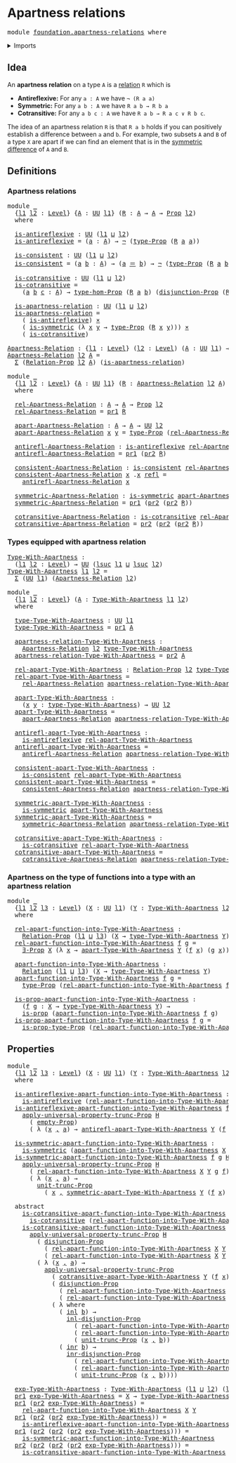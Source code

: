 # Apartness relations

<pre class="Agda"><a id="32" class="Keyword">module</a> <a id="39" href="foundation.apartness-relations.html" class="Module">foundation.apartness-relations</a> <a id="70" class="Keyword">where</a>
</pre>
<details><summary>Imports</summary>

<pre class="Agda"><a id="126" class="Keyword">open</a> <a id="131" class="Keyword">import</a> <a id="138" href="foundation.binary-relations.html" class="Module">foundation.binary-relations</a>
<a id="166" class="Keyword">open</a> <a id="171" class="Keyword">import</a> <a id="178" href="foundation.dependent-pair-types.html" class="Module">foundation.dependent-pair-types</a>
<a id="210" class="Keyword">open</a> <a id="215" class="Keyword">import</a> <a id="222" href="foundation.disjunction.html" class="Module">foundation.disjunction</a>
<a id="245" class="Keyword">open</a> <a id="250" class="Keyword">import</a> <a id="257" href="foundation.existential-quantification.html" class="Module">foundation.existential-quantification</a>
<a id="295" class="Keyword">open</a> <a id="300" class="Keyword">import</a> <a id="307" href="foundation.propositional-truncations.html" class="Module">foundation.propositional-truncations</a>
<a id="344" class="Keyword">open</a> <a id="349" class="Keyword">import</a> <a id="356" href="foundation.universe-levels.html" class="Module">foundation.universe-levels</a>

<a id="384" class="Keyword">open</a> <a id="389" class="Keyword">import</a> <a id="396" href="foundation-core.cartesian-product-types.html" class="Module">foundation-core.cartesian-product-types</a>
<a id="436" class="Keyword">open</a> <a id="441" class="Keyword">import</a> <a id="448" href="foundation-core.coproduct-types.html" class="Module">foundation-core.coproduct-types</a>
<a id="480" class="Keyword">open</a> <a id="485" class="Keyword">import</a> <a id="492" href="foundation-core.empty-types.html" class="Module">foundation-core.empty-types</a>
<a id="520" class="Keyword">open</a> <a id="525" class="Keyword">import</a> <a id="532" href="foundation-core.identity-types.html" class="Module">foundation-core.identity-types</a>
<a id="563" class="Keyword">open</a> <a id="568" class="Keyword">import</a> <a id="575" href="foundation-core.negation.html" class="Module">foundation-core.negation</a>
<a id="600" class="Keyword">open</a> <a id="605" class="Keyword">import</a> <a id="612" href="foundation-core.propositions.html" class="Module">foundation-core.propositions</a>
</pre>
</details>

## Idea

An **apartness relation** on a type `A` is a
[relation](foundation.binary-relations.md) `R` which is

- **Antireflexive:** For any `a : A` we have `¬ (R a a)`
- **Symmetric:** For any `a b : A` we have `R a b → R b a`
- **Cotransitive:** For any `a b c : A` we have `R a b → R a c ∨ R b c`.

The idea of an apartness relation `R` is that `R a b` holds if you can
positively establish a difference between `a` and `b`. For example, two subsets
`A` and `B` of a type `X` are apart if we can find an element that is in the
[symmetric difference](foundation.symmetric-difference.md) of `A` and `B`.

## Definitions

### Apartness relations

<pre class="Agda"><a id="1312" class="Keyword">module</a> <a id="1319" href="foundation.apartness-relations.html#1319" class="Module">_</a>
  <a id="1323" class="Symbol">{</a><a id="1324" href="foundation.apartness-relations.html#1324" class="Bound">l1</a> <a id="1327" href="foundation.apartness-relations.html#1327" class="Bound">l2</a> <a id="1330" class="Symbol">:</a> <a id="1332" href="Agda.Primitive.html#742" class="Postulate">Level</a><a id="1337" class="Symbol">}</a> <a id="1339" class="Symbol">{</a><a id="1340" href="foundation.apartness-relations.html#1340" class="Bound">A</a> <a id="1342" class="Symbol">:</a> <a id="1344" href="Agda.Primitive.html#388" class="Primitive">UU</a> <a id="1347" href="foundation.apartness-relations.html#1324" class="Bound">l1</a><a id="1349" class="Symbol">}</a> <a id="1351" class="Symbol">(</a><a id="1352" href="foundation.apartness-relations.html#1352" class="Bound">R</a> <a id="1354" class="Symbol">:</a> <a id="1356" href="foundation.apartness-relations.html#1340" class="Bound">A</a> <a id="1358" class="Symbol">→</a> <a id="1360" href="foundation.apartness-relations.html#1340" class="Bound">A</a> <a id="1362" class="Symbol">→</a> <a id="1364" href="foundation-core.propositions.html#949" class="Function">Prop</a> <a id="1369" href="foundation.apartness-relations.html#1327" class="Bound">l2</a><a id="1371" class="Symbol">)</a>
  <a id="1375" class="Keyword">where</a>

  <a id="1384" href="foundation.apartness-relations.html#1384" class="Function">is-antireflexive</a> <a id="1401" class="Symbol">:</a> <a id="1403" href="Agda.Primitive.html#388" class="Primitive">UU</a> <a id="1406" class="Symbol">(</a><a id="1407" href="foundation.apartness-relations.html#1324" class="Bound">l1</a> <a id="1410" href="Agda.Primitive.html#961" class="Primitive Operator">⊔</a> <a id="1412" href="foundation.apartness-relations.html#1327" class="Bound">l2</a><a id="1414" class="Symbol">)</a>
  <a id="1418" href="foundation.apartness-relations.html#1384" class="Function">is-antireflexive</a> <a id="1435" class="Symbol">=</a> <a id="1437" class="Symbol">(</a><a id="1438" href="foundation.apartness-relations.html#1438" class="Bound">a</a> <a id="1440" class="Symbol">:</a> <a id="1442" href="foundation.apartness-relations.html#1340" class="Bound">A</a><a id="1443" class="Symbol">)</a> <a id="1445" class="Symbol">→</a> <a id="1447" href="foundation-core.negation.html#434" class="Function">¬</a> <a id="1449" class="Symbol">(</a><a id="1450" href="foundation-core.propositions.html#1045" class="Function">type-Prop</a> <a id="1460" class="Symbol">(</a><a id="1461" href="foundation.apartness-relations.html#1352" class="Bound">R</a> <a id="1463" href="foundation.apartness-relations.html#1438" class="Bound">a</a> <a id="1465" href="foundation.apartness-relations.html#1438" class="Bound">a</a><a id="1466" class="Symbol">))</a>

  <a id="1472" href="foundation.apartness-relations.html#1472" class="Function">is-consistent</a> <a id="1486" class="Symbol">:</a> <a id="1488" href="Agda.Primitive.html#388" class="Primitive">UU</a> <a id="1491" class="Symbol">(</a><a id="1492" href="foundation.apartness-relations.html#1324" class="Bound">l1</a> <a id="1495" href="Agda.Primitive.html#961" class="Primitive Operator">⊔</a> <a id="1497" href="foundation.apartness-relations.html#1327" class="Bound">l2</a><a id="1499" class="Symbol">)</a>
  <a id="1503" href="foundation.apartness-relations.html#1472" class="Function">is-consistent</a> <a id="1517" class="Symbol">=</a> <a id="1519" class="Symbol">(</a><a id="1520" href="foundation.apartness-relations.html#1520" class="Bound">a</a> <a id="1522" href="foundation.apartness-relations.html#1522" class="Bound">b</a> <a id="1524" class="Symbol">:</a> <a id="1526" href="foundation.apartness-relations.html#1340" class="Bound">A</a><a id="1527" class="Symbol">)</a> <a id="1529" class="Symbol">→</a> <a id="1531" class="Symbol">(</a><a id="1532" href="foundation.apartness-relations.html#1520" class="Bound">a</a> <a id="1534" href="foundation-core.identity-types.html#1953" class="Function Operator">＝</a> <a id="1536" href="foundation.apartness-relations.html#1522" class="Bound">b</a><a id="1537" class="Symbol">)</a> <a id="1539" class="Symbol">→</a> <a id="1541" href="foundation-core.negation.html#434" class="Function">¬</a> <a id="1543" class="Symbol">(</a><a id="1544" href="foundation-core.propositions.html#1045" class="Function">type-Prop</a> <a id="1554" class="Symbol">(</a><a id="1555" href="foundation.apartness-relations.html#1352" class="Bound">R</a> <a id="1557" href="foundation.apartness-relations.html#1520" class="Bound">a</a> <a id="1559" href="foundation.apartness-relations.html#1522" class="Bound">b</a><a id="1560" class="Symbol">))</a>

  <a id="1566" href="foundation.apartness-relations.html#1566" class="Function">is-cotransitive</a> <a id="1582" class="Symbol">:</a> <a id="1584" href="Agda.Primitive.html#388" class="Primitive">UU</a> <a id="1587" class="Symbol">(</a><a id="1588" href="foundation.apartness-relations.html#1324" class="Bound">l1</a> <a id="1591" href="Agda.Primitive.html#961" class="Primitive Operator">⊔</a> <a id="1593" href="foundation.apartness-relations.html#1327" class="Bound">l2</a><a id="1595" class="Symbol">)</a>
  <a id="1599" href="foundation.apartness-relations.html#1566" class="Function">is-cotransitive</a> <a id="1615" class="Symbol">=</a>
    <a id="1621" class="Symbol">(</a><a id="1622" href="foundation.apartness-relations.html#1622" class="Bound">a</a> <a id="1624" href="foundation.apartness-relations.html#1624" class="Bound">b</a> <a id="1626" href="foundation.apartness-relations.html#1626" class="Bound">c</a> <a id="1628" class="Symbol">:</a> <a id="1630" href="foundation.apartness-relations.html#1340" class="Bound">A</a><a id="1631" class="Symbol">)</a> <a id="1633" class="Symbol">→</a> <a id="1635" href="foundation-core.propositions.html#7777" class="Function">type-hom-Prop</a> <a id="1649" class="Symbol">(</a><a id="1650" href="foundation.apartness-relations.html#1352" class="Bound">R</a> <a id="1652" href="foundation.apartness-relations.html#1622" class="Bound">a</a> <a id="1654" href="foundation.apartness-relations.html#1624" class="Bound">b</a><a id="1655" class="Symbol">)</a> <a id="1657" class="Symbol">(</a><a id="1658" href="foundation.disjunction.html#739" class="Function">disjunction-Prop</a> <a id="1675" class="Symbol">(</a><a id="1676" href="foundation.apartness-relations.html#1352" class="Bound">R</a> <a id="1678" href="foundation.apartness-relations.html#1622" class="Bound">a</a> <a id="1680" href="foundation.apartness-relations.html#1626" class="Bound">c</a><a id="1681" class="Symbol">)</a> <a id="1683" class="Symbol">(</a><a id="1684" href="foundation.apartness-relations.html#1352" class="Bound">R</a> <a id="1686" href="foundation.apartness-relations.html#1624" class="Bound">b</a> <a id="1688" href="foundation.apartness-relations.html#1626" class="Bound">c</a><a id="1689" class="Symbol">))</a>

  <a id="1695" href="foundation.apartness-relations.html#1695" class="Function">is-apartness-relation</a> <a id="1717" class="Symbol">:</a> <a id="1719" href="Agda.Primitive.html#388" class="Primitive">UU</a> <a id="1722" class="Symbol">(</a><a id="1723" href="foundation.apartness-relations.html#1324" class="Bound">l1</a> <a id="1726" href="Agda.Primitive.html#961" class="Primitive Operator">⊔</a> <a id="1728" href="foundation.apartness-relations.html#1327" class="Bound">l2</a><a id="1730" class="Symbol">)</a>
  <a id="1734" href="foundation.apartness-relations.html#1695" class="Function">is-apartness-relation</a> <a id="1756" class="Symbol">=</a>
    <a id="1762" class="Symbol">(</a> <a id="1764" href="foundation.apartness-relations.html#1384" class="Function">is-antireflexive</a><a id="1780" class="Symbol">)</a> <a id="1782" href="foundation-core.cartesian-product-types.html#543" class="Function Operator">×</a>
    <a id="1788" class="Symbol">(</a> <a id="1790" href="foundation.binary-relations.html#3174" class="Function">is-symmetric</a> <a id="1803" class="Symbol">(λ</a> <a id="1806" href="foundation.apartness-relations.html#1806" class="Bound">x</a> <a id="1808" href="foundation.apartness-relations.html#1808" class="Bound">y</a> <a id="1810" class="Symbol">→</a> <a id="1812" href="foundation-core.propositions.html#1045" class="Function">type-Prop</a> <a id="1822" class="Symbol">(</a><a id="1823" href="foundation.apartness-relations.html#1352" class="Bound">R</a> <a id="1825" href="foundation.apartness-relations.html#1806" class="Bound">x</a> <a id="1827" href="foundation.apartness-relations.html#1808" class="Bound">y</a><a id="1828" class="Symbol">)))</a> <a id="1832" href="foundation-core.cartesian-product-types.html#543" class="Function Operator">×</a>
    <a id="1838" class="Symbol">(</a> <a id="1840" href="foundation.apartness-relations.html#1566" class="Function">is-cotransitive</a><a id="1855" class="Symbol">)</a>

<a id="Apartness-Relation"></a><a id="1858" href="foundation.apartness-relations.html#1858" class="Function">Apartness-Relation</a> <a id="1877" class="Symbol">:</a> <a id="1879" class="Symbol">{</a><a id="1880" href="foundation.apartness-relations.html#1880" class="Bound">l1</a> <a id="1883" class="Symbol">:</a> <a id="1885" href="Agda.Primitive.html#742" class="Postulate">Level</a><a id="1890" class="Symbol">}</a> <a id="1892" class="Symbol">(</a><a id="1893" href="foundation.apartness-relations.html#1893" class="Bound">l2</a> <a id="1896" class="Symbol">:</a> <a id="1898" href="Agda.Primitive.html#742" class="Postulate">Level</a><a id="1903" class="Symbol">)</a> <a id="1905" class="Symbol">(</a><a id="1906" href="foundation.apartness-relations.html#1906" class="Bound">A</a> <a id="1908" class="Symbol">:</a> <a id="1910" href="Agda.Primitive.html#388" class="Primitive">UU</a> <a id="1913" href="foundation.apartness-relations.html#1880" class="Bound">l1</a><a id="1915" class="Symbol">)</a> <a id="1917" class="Symbol">→</a> <a id="1919" href="Agda.Primitive.html#388" class="Primitive">UU</a> <a id="1922" class="Symbol">(</a><a id="1923" href="foundation.apartness-relations.html#1880" class="Bound">l1</a> <a id="1926" href="Agda.Primitive.html#961" class="Primitive Operator">⊔</a> <a id="1928" href="Agda.Primitive.html#931" class="Primitive">lsuc</a> <a id="1933" href="foundation.apartness-relations.html#1893" class="Bound">l2</a><a id="1935" class="Symbol">)</a>
<a id="1937" href="foundation.apartness-relations.html#1858" class="Function">Apartness-Relation</a> <a id="1956" href="foundation.apartness-relations.html#1956" class="Bound">l2</a> <a id="1959" href="foundation.apartness-relations.html#1959" class="Bound">A</a> <a id="1961" class="Symbol">=</a>
  <a id="1965" href="foundation.dependent-pair-types.html#505" class="Record">Σ</a> <a id="1967" class="Symbol">(</a><a id="1968" href="foundation.binary-relations.html#1439" class="Function">Relation-Prop</a> <a id="1982" href="foundation.apartness-relations.html#1956" class="Bound">l2</a> <a id="1985" href="foundation.apartness-relations.html#1959" class="Bound">A</a><a id="1986" class="Symbol">)</a> <a id="1988" class="Symbol">(</a><a id="1989" href="foundation.apartness-relations.html#1695" class="Function">is-apartness-relation</a><a id="2010" class="Symbol">)</a>

<a id="2013" class="Keyword">module</a> <a id="2020" href="foundation.apartness-relations.html#2020" class="Module">_</a>
  <a id="2024" class="Symbol">{</a><a id="2025" href="foundation.apartness-relations.html#2025" class="Bound">l1</a> <a id="2028" href="foundation.apartness-relations.html#2028" class="Bound">l2</a> <a id="2031" class="Symbol">:</a> <a id="2033" href="Agda.Primitive.html#742" class="Postulate">Level</a><a id="2038" class="Symbol">}</a> <a id="2040" class="Symbol">{</a><a id="2041" href="foundation.apartness-relations.html#2041" class="Bound">A</a> <a id="2043" class="Symbol">:</a> <a id="2045" href="Agda.Primitive.html#388" class="Primitive">UU</a> <a id="2048" href="foundation.apartness-relations.html#2025" class="Bound">l1</a><a id="2050" class="Symbol">}</a> <a id="2052" class="Symbol">(</a><a id="2053" href="foundation.apartness-relations.html#2053" class="Bound">R</a> <a id="2055" class="Symbol">:</a> <a id="2057" href="foundation.apartness-relations.html#1858" class="Function">Apartness-Relation</a> <a id="2076" href="foundation.apartness-relations.html#2028" class="Bound">l2</a> <a id="2079" href="foundation.apartness-relations.html#2041" class="Bound">A</a><a id="2080" class="Symbol">)</a>
  <a id="2084" class="Keyword">where</a>

  <a id="2093" href="foundation.apartness-relations.html#2093" class="Function">rel-Apartness-Relation</a> <a id="2116" class="Symbol">:</a> <a id="2118" href="foundation.apartness-relations.html#2041" class="Bound">A</a> <a id="2120" class="Symbol">→</a> <a id="2122" href="foundation.apartness-relations.html#2041" class="Bound">A</a> <a id="2124" class="Symbol">→</a> <a id="2126" href="foundation-core.propositions.html#949" class="Function">Prop</a> <a id="2131" href="foundation.apartness-relations.html#2028" class="Bound">l2</a>
  <a id="2136" href="foundation.apartness-relations.html#2093" class="Function">rel-Apartness-Relation</a> <a id="2159" class="Symbol">=</a> <a id="2161" href="foundation.dependent-pair-types.html#603" class="Field">pr1</a> <a id="2165" href="foundation.apartness-relations.html#2053" class="Bound">R</a>

  <a id="2170" href="foundation.apartness-relations.html#2170" class="Function">apart-Apartness-Relation</a> <a id="2195" class="Symbol">:</a> <a id="2197" href="foundation.apartness-relations.html#2041" class="Bound">A</a> <a id="2199" class="Symbol">→</a> <a id="2201" href="foundation.apartness-relations.html#2041" class="Bound">A</a> <a id="2203" class="Symbol">→</a> <a id="2205" href="Agda.Primitive.html#388" class="Primitive">UU</a> <a id="2208" href="foundation.apartness-relations.html#2028" class="Bound">l2</a>
  <a id="2213" href="foundation.apartness-relations.html#2170" class="Function">apart-Apartness-Relation</a> <a id="2238" href="foundation.apartness-relations.html#2238" class="Bound">x</a> <a id="2240" href="foundation.apartness-relations.html#2240" class="Bound">y</a> <a id="2242" class="Symbol">=</a> <a id="2244" href="foundation-core.propositions.html#1045" class="Function">type-Prop</a> <a id="2254" class="Symbol">(</a><a id="2255" href="foundation.apartness-relations.html#2093" class="Function">rel-Apartness-Relation</a> <a id="2278" href="foundation.apartness-relations.html#2238" class="Bound">x</a> <a id="2280" href="foundation.apartness-relations.html#2240" class="Bound">y</a><a id="2281" class="Symbol">)</a>

  <a id="2286" href="foundation.apartness-relations.html#2286" class="Function">antirefl-Apartness-Relation</a> <a id="2314" class="Symbol">:</a> <a id="2316" href="foundation.apartness-relations.html#1384" class="Function">is-antireflexive</a> <a id="2333" href="foundation.apartness-relations.html#2093" class="Function">rel-Apartness-Relation</a>
  <a id="2358" href="foundation.apartness-relations.html#2286" class="Function">antirefl-Apartness-Relation</a> <a id="2386" class="Symbol">=</a> <a id="2388" href="foundation.dependent-pair-types.html#603" class="Field">pr1</a> <a id="2392" class="Symbol">(</a><a id="2393" href="foundation.dependent-pair-types.html#615" class="Field">pr2</a> <a id="2397" href="foundation.apartness-relations.html#2053" class="Bound">R</a><a id="2398" class="Symbol">)</a>

  <a id="2403" href="foundation.apartness-relations.html#2403" class="Function">consistent-Apartness-Relation</a> <a id="2433" class="Symbol">:</a> <a id="2435" href="foundation.apartness-relations.html#1472" class="Function">is-consistent</a> <a id="2449" href="foundation.apartness-relations.html#2093" class="Function">rel-Apartness-Relation</a>
  <a id="2474" href="foundation.apartness-relations.html#2403" class="Function">consistent-Apartness-Relation</a> <a id="2504" href="foundation.apartness-relations.html#2504" class="Bound">x</a> <a id="2506" class="DottedPattern Symbol">.</a><a id="2507" href="foundation.apartness-relations.html#2504" class="DottedPattern Bound">x</a> <a id="2509" href="foundation-core.identity-types.html#1922" class="InductiveConstructor">refl</a> <a id="2514" class="Symbol">=</a>
    <a id="2520" href="foundation.apartness-relations.html#2286" class="Function">antirefl-Apartness-Relation</a> <a id="2548" href="foundation.apartness-relations.html#2504" class="Bound">x</a>

  <a id="2553" href="foundation.apartness-relations.html#2553" class="Function">symmetric-Apartness-Relation</a> <a id="2582" class="Symbol">:</a> <a id="2584" href="foundation.binary-relations.html#3174" class="Function">is-symmetric</a> <a id="2597" href="foundation.apartness-relations.html#2170" class="Function">apart-Apartness-Relation</a>
  <a id="2624" href="foundation.apartness-relations.html#2553" class="Function">symmetric-Apartness-Relation</a> <a id="2653" class="Symbol">=</a> <a id="2655" href="foundation.dependent-pair-types.html#603" class="Field">pr1</a> <a id="2659" class="Symbol">(</a><a id="2660" href="foundation.dependent-pair-types.html#615" class="Field">pr2</a> <a id="2664" class="Symbol">(</a><a id="2665" href="foundation.dependent-pair-types.html#615" class="Field">pr2</a> <a id="2669" href="foundation.apartness-relations.html#2053" class="Bound">R</a><a id="2670" class="Symbol">))</a>

  <a id="2676" href="foundation.apartness-relations.html#2676" class="Function">cotransitive-Apartness-Relation</a> <a id="2708" class="Symbol">:</a> <a id="2710" href="foundation.apartness-relations.html#1566" class="Function">is-cotransitive</a> <a id="2726" href="foundation.apartness-relations.html#2093" class="Function">rel-Apartness-Relation</a>
  <a id="2751" href="foundation.apartness-relations.html#2676" class="Function">cotransitive-Apartness-Relation</a> <a id="2783" class="Symbol">=</a> <a id="2785" href="foundation.dependent-pair-types.html#615" class="Field">pr2</a> <a id="2789" class="Symbol">(</a><a id="2790" href="foundation.dependent-pair-types.html#615" class="Field">pr2</a> <a id="2794" class="Symbol">(</a><a id="2795" href="foundation.dependent-pair-types.html#615" class="Field">pr2</a> <a id="2799" href="foundation.apartness-relations.html#2053" class="Bound">R</a><a id="2800" class="Symbol">))</a>
</pre>
### Types equipped with apartness relation

<pre class="Agda"><a id="Type-With-Apartness"></a><a id="2860" href="foundation.apartness-relations.html#2860" class="Function">Type-With-Apartness</a> <a id="2880" class="Symbol">:</a>
  <a id="2884" class="Symbol">(</a><a id="2885" href="foundation.apartness-relations.html#2885" class="Bound">l1</a> <a id="2888" href="foundation.apartness-relations.html#2888" class="Bound">l2</a> <a id="2891" class="Symbol">:</a> <a id="2893" href="Agda.Primitive.html#742" class="Postulate">Level</a><a id="2898" class="Symbol">)</a> <a id="2900" class="Symbol">→</a> <a id="2902" href="Agda.Primitive.html#388" class="Primitive">UU</a> <a id="2905" class="Symbol">(</a><a id="2906" href="Agda.Primitive.html#931" class="Primitive">lsuc</a> <a id="2911" href="foundation.apartness-relations.html#2885" class="Bound">l1</a> <a id="2914" href="Agda.Primitive.html#961" class="Primitive Operator">⊔</a> <a id="2916" href="Agda.Primitive.html#931" class="Primitive">lsuc</a> <a id="2921" href="foundation.apartness-relations.html#2888" class="Bound">l2</a><a id="2923" class="Symbol">)</a>
<a id="2925" href="foundation.apartness-relations.html#2860" class="Function">Type-With-Apartness</a> <a id="2945" href="foundation.apartness-relations.html#2945" class="Bound">l1</a> <a id="2948" href="foundation.apartness-relations.html#2948" class="Bound">l2</a> <a id="2951" class="Symbol">=</a>
  <a id="2955" href="foundation.dependent-pair-types.html#505" class="Record">Σ</a> <a id="2957" class="Symbol">(</a><a id="2958" href="Agda.Primitive.html#388" class="Primitive">UU</a> <a id="2961" href="foundation.apartness-relations.html#2945" class="Bound">l1</a><a id="2963" class="Symbol">)</a> <a id="2965" class="Symbol">(</a><a id="2966" href="foundation.apartness-relations.html#1858" class="Function">Apartness-Relation</a> <a id="2985" href="foundation.apartness-relations.html#2948" class="Bound">l2</a><a id="2987" class="Symbol">)</a>

<a id="2990" class="Keyword">module</a> <a id="2997" href="foundation.apartness-relations.html#2997" class="Module">_</a>
  <a id="3001" class="Symbol">{</a><a id="3002" href="foundation.apartness-relations.html#3002" class="Bound">l1</a> <a id="3005" href="foundation.apartness-relations.html#3005" class="Bound">l2</a> <a id="3008" class="Symbol">:</a> <a id="3010" href="Agda.Primitive.html#742" class="Postulate">Level</a><a id="3015" class="Symbol">}</a> <a id="3017" class="Symbol">(</a><a id="3018" href="foundation.apartness-relations.html#3018" class="Bound">A</a> <a id="3020" class="Symbol">:</a> <a id="3022" href="foundation.apartness-relations.html#2860" class="Function">Type-With-Apartness</a> <a id="3042" href="foundation.apartness-relations.html#3002" class="Bound">l1</a> <a id="3045" href="foundation.apartness-relations.html#3005" class="Bound">l2</a><a id="3047" class="Symbol">)</a>
  <a id="3051" class="Keyword">where</a>

  <a id="3060" href="foundation.apartness-relations.html#3060" class="Function">type-Type-With-Apartness</a> <a id="3085" class="Symbol">:</a> <a id="3087" href="Agda.Primitive.html#388" class="Primitive">UU</a> <a id="3090" href="foundation.apartness-relations.html#3002" class="Bound">l1</a>
  <a id="3095" href="foundation.apartness-relations.html#3060" class="Function">type-Type-With-Apartness</a> <a id="3120" class="Symbol">=</a> <a id="3122" href="foundation.dependent-pair-types.html#603" class="Field">pr1</a> <a id="3126" href="foundation.apartness-relations.html#3018" class="Bound">A</a>

  <a id="3131" href="foundation.apartness-relations.html#3131" class="Function">apartness-relation-Type-With-Apartness</a> <a id="3170" class="Symbol">:</a>
    <a id="3176" href="foundation.apartness-relations.html#1858" class="Function">Apartness-Relation</a> <a id="3195" href="foundation.apartness-relations.html#3005" class="Bound">l2</a> <a id="3198" href="foundation.apartness-relations.html#3060" class="Function">type-Type-With-Apartness</a>
  <a id="3225" href="foundation.apartness-relations.html#3131" class="Function">apartness-relation-Type-With-Apartness</a> <a id="3264" class="Symbol">=</a> <a id="3266" href="foundation.dependent-pair-types.html#615" class="Field">pr2</a> <a id="3270" href="foundation.apartness-relations.html#3018" class="Bound">A</a>

  <a id="3275" href="foundation.apartness-relations.html#3275" class="Function">rel-apart-Type-With-Apartness</a> <a id="3305" class="Symbol">:</a> <a id="3307" href="foundation.binary-relations.html#1439" class="Function">Relation-Prop</a> <a id="3321" href="foundation.apartness-relations.html#3005" class="Bound">l2</a> <a id="3324" href="foundation.apartness-relations.html#3060" class="Function">type-Type-With-Apartness</a>
  <a id="3351" href="foundation.apartness-relations.html#3275" class="Function">rel-apart-Type-With-Apartness</a> <a id="3381" class="Symbol">=</a>
    <a id="3387" href="foundation.apartness-relations.html#2093" class="Function">rel-Apartness-Relation</a> <a id="3410" href="foundation.apartness-relations.html#3131" class="Function">apartness-relation-Type-With-Apartness</a>

  <a id="3452" href="foundation.apartness-relations.html#3452" class="Function">apart-Type-With-Apartness</a> <a id="3478" class="Symbol">:</a>
    <a id="3484" class="Symbol">(</a><a id="3485" href="foundation.apartness-relations.html#3485" class="Bound">x</a> <a id="3487" href="foundation.apartness-relations.html#3487" class="Bound">y</a> <a id="3489" class="Symbol">:</a> <a id="3491" href="foundation.apartness-relations.html#3060" class="Function">type-Type-With-Apartness</a><a id="3515" class="Symbol">)</a> <a id="3517" class="Symbol">→</a> <a id="3519" href="Agda.Primitive.html#388" class="Primitive">UU</a> <a id="3522" href="foundation.apartness-relations.html#3005" class="Bound">l2</a>
  <a id="3527" href="foundation.apartness-relations.html#3452" class="Function">apart-Type-With-Apartness</a> <a id="3553" class="Symbol">=</a>
    <a id="3559" href="foundation.apartness-relations.html#2170" class="Function">apart-Apartness-Relation</a> <a id="3584" href="foundation.apartness-relations.html#3131" class="Function">apartness-relation-Type-With-Apartness</a>

  <a id="3626" href="foundation.apartness-relations.html#3626" class="Function">antirefl-apart-Type-With-Apartness</a> <a id="3661" class="Symbol">:</a>
    <a id="3667" href="foundation.apartness-relations.html#1384" class="Function">is-antireflexive</a> <a id="3684" href="foundation.apartness-relations.html#3275" class="Function">rel-apart-Type-With-Apartness</a>
  <a id="3716" href="foundation.apartness-relations.html#3626" class="Function">antirefl-apart-Type-With-Apartness</a> <a id="3751" class="Symbol">=</a>
    <a id="3757" href="foundation.apartness-relations.html#2286" class="Function">antirefl-Apartness-Relation</a> <a id="3785" href="foundation.apartness-relations.html#3131" class="Function">apartness-relation-Type-With-Apartness</a>

  <a id="3827" href="foundation.apartness-relations.html#3827" class="Function">consistent-apart-Type-With-Apartness</a> <a id="3864" class="Symbol">:</a>
    <a id="3870" href="foundation.apartness-relations.html#1472" class="Function">is-consistent</a> <a id="3884" href="foundation.apartness-relations.html#3275" class="Function">rel-apart-Type-With-Apartness</a>
  <a id="3916" href="foundation.apartness-relations.html#3827" class="Function">consistent-apart-Type-With-Apartness</a> <a id="3953" class="Symbol">=</a>
    <a id="3959" href="foundation.apartness-relations.html#2403" class="Function">consistent-Apartness-Relation</a> <a id="3989" href="foundation.apartness-relations.html#3131" class="Function">apartness-relation-Type-With-Apartness</a>

  <a id="4031" href="foundation.apartness-relations.html#4031" class="Function">symmetric-apart-Type-With-Apartness</a> <a id="4067" class="Symbol">:</a>
    <a id="4073" href="foundation.binary-relations.html#3174" class="Function">is-symmetric</a> <a id="4086" href="foundation.apartness-relations.html#3452" class="Function">apart-Type-With-Apartness</a>
  <a id="4114" href="foundation.apartness-relations.html#4031" class="Function">symmetric-apart-Type-With-Apartness</a> <a id="4150" class="Symbol">=</a>
    <a id="4156" href="foundation.apartness-relations.html#2553" class="Function">symmetric-Apartness-Relation</a> <a id="4185" href="foundation.apartness-relations.html#3131" class="Function">apartness-relation-Type-With-Apartness</a>

  <a id="4227" href="foundation.apartness-relations.html#4227" class="Function">cotransitive-apart-Type-With-Apartness</a> <a id="4266" class="Symbol">:</a>
    <a id="4272" href="foundation.apartness-relations.html#1566" class="Function">is-cotransitive</a> <a id="4288" href="foundation.apartness-relations.html#3275" class="Function">rel-apart-Type-With-Apartness</a>
  <a id="4320" href="foundation.apartness-relations.html#4227" class="Function">cotransitive-apart-Type-With-Apartness</a> <a id="4359" class="Symbol">=</a>
    <a id="4365" href="foundation.apartness-relations.html#2676" class="Function">cotransitive-Apartness-Relation</a> <a id="4397" href="foundation.apartness-relations.html#3131" class="Function">apartness-relation-Type-With-Apartness</a>
</pre>
### Apartness on the type of functions into a type with an apartness relation

<pre class="Agda"><a id="4528" class="Keyword">module</a> <a id="4535" href="foundation.apartness-relations.html#4535" class="Module">_</a>
  <a id="4539" class="Symbol">{</a><a id="4540" href="foundation.apartness-relations.html#4540" class="Bound">l1</a> <a id="4543" href="foundation.apartness-relations.html#4543" class="Bound">l2</a> <a id="4546" href="foundation.apartness-relations.html#4546" class="Bound">l3</a> <a id="4549" class="Symbol">:</a> <a id="4551" href="Agda.Primitive.html#742" class="Postulate">Level</a><a id="4556" class="Symbol">}</a> <a id="4558" class="Symbol">(</a><a id="4559" href="foundation.apartness-relations.html#4559" class="Bound">X</a> <a id="4561" class="Symbol">:</a> <a id="4563" href="Agda.Primitive.html#388" class="Primitive">UU</a> <a id="4566" href="foundation.apartness-relations.html#4540" class="Bound">l1</a><a id="4568" class="Symbol">)</a> <a id="4570" class="Symbol">(</a><a id="4571" href="foundation.apartness-relations.html#4571" class="Bound">Y</a> <a id="4573" class="Symbol">:</a> <a id="4575" href="foundation.apartness-relations.html#2860" class="Function">Type-With-Apartness</a> <a id="4595" href="foundation.apartness-relations.html#4543" class="Bound">l2</a> <a id="4598" href="foundation.apartness-relations.html#4546" class="Bound">l3</a><a id="4600" class="Symbol">)</a>
  <a id="4604" class="Keyword">where</a>

  <a id="4613" href="foundation.apartness-relations.html#4613" class="Function">rel-apart-function-into-Type-With-Apartness</a> <a id="4657" class="Symbol">:</a>
    <a id="4663" href="foundation.binary-relations.html#1439" class="Function">Relation-Prop</a> <a id="4677" class="Symbol">(</a><a id="4678" href="foundation.apartness-relations.html#4540" class="Bound">l1</a> <a id="4681" href="Agda.Primitive.html#961" class="Primitive Operator">⊔</a> <a id="4683" href="foundation.apartness-relations.html#4546" class="Bound">l3</a><a id="4685" class="Symbol">)</a> <a id="4687" class="Symbol">(</a><a id="4688" href="foundation.apartness-relations.html#4559" class="Bound">X</a> <a id="4690" class="Symbol">→</a> <a id="4692" href="foundation.apartness-relations.html#3060" class="Function">type-Type-With-Apartness</a> <a id="4717" href="foundation.apartness-relations.html#4571" class="Bound">Y</a><a id="4718" class="Symbol">)</a>
  <a id="4722" href="foundation.apartness-relations.html#4613" class="Function">rel-apart-function-into-Type-With-Apartness</a> <a id="4766" href="foundation.apartness-relations.html#4766" class="Bound">f</a> <a id="4768" href="foundation.apartness-relations.html#4768" class="Bound">g</a> <a id="4770" class="Symbol">=</a>
    <a id="4776" href="foundation.existential-quantification.html#1568" class="Function">∃-Prop</a> <a id="4783" href="foundation.apartness-relations.html#4559" class="Bound">X</a> <a id="4785" class="Symbol">(λ</a> <a id="4788" href="foundation.apartness-relations.html#4788" class="Bound">x</a> <a id="4790" class="Symbol">→</a> <a id="4792" href="foundation.apartness-relations.html#3452" class="Function">apart-Type-With-Apartness</a> <a id="4818" href="foundation.apartness-relations.html#4571" class="Bound">Y</a> <a id="4820" class="Symbol">(</a><a id="4821" href="foundation.apartness-relations.html#4766" class="Bound">f</a> <a id="4823" href="foundation.apartness-relations.html#4788" class="Bound">x</a><a id="4824" class="Symbol">)</a> <a id="4826" class="Symbol">(</a><a id="4827" href="foundation.apartness-relations.html#4768" class="Bound">g</a> <a id="4829" href="foundation.apartness-relations.html#4788" class="Bound">x</a><a id="4830" class="Symbol">))</a>

  <a id="4836" href="foundation.apartness-relations.html#4836" class="Function">apart-function-into-Type-With-Apartness</a> <a id="4876" class="Symbol">:</a>
    <a id="4882" href="foundation.binary-relations.html#1148" class="Function">Relation</a> <a id="4891" class="Symbol">(</a><a id="4892" href="foundation.apartness-relations.html#4540" class="Bound">l1</a> <a id="4895" href="Agda.Primitive.html#961" class="Primitive Operator">⊔</a> <a id="4897" href="foundation.apartness-relations.html#4546" class="Bound">l3</a><a id="4899" class="Symbol">)</a> <a id="4901" class="Symbol">(</a><a id="4902" href="foundation.apartness-relations.html#4559" class="Bound">X</a> <a id="4904" class="Symbol">→</a> <a id="4906" href="foundation.apartness-relations.html#3060" class="Function">type-Type-With-Apartness</a> <a id="4931" href="foundation.apartness-relations.html#4571" class="Bound">Y</a><a id="4932" class="Symbol">)</a>
  <a id="4936" href="foundation.apartness-relations.html#4836" class="Function">apart-function-into-Type-With-Apartness</a> <a id="4976" href="foundation.apartness-relations.html#4976" class="Bound">f</a> <a id="4978" href="foundation.apartness-relations.html#4978" class="Bound">g</a> <a id="4980" class="Symbol">=</a>
    <a id="4986" href="foundation-core.propositions.html#1045" class="Function">type-Prop</a> <a id="4996" class="Symbol">(</a><a id="4997" href="foundation.apartness-relations.html#4613" class="Function">rel-apart-function-into-Type-With-Apartness</a> <a id="5041" href="foundation.apartness-relations.html#4976" class="Bound">f</a> <a id="5043" href="foundation.apartness-relations.html#4978" class="Bound">g</a><a id="5044" class="Symbol">)</a>

  <a id="5049" href="foundation.apartness-relations.html#5049" class="Function">is-prop-apart-function-into-Type-With-Apartness</a> <a id="5097" class="Symbol">:</a>
    <a id="5103" class="Symbol">(</a><a id="5104" href="foundation.apartness-relations.html#5104" class="Bound">f</a> <a id="5106" href="foundation.apartness-relations.html#5106" class="Bound">g</a> <a id="5108" class="Symbol">:</a> <a id="5110" href="foundation.apartness-relations.html#4559" class="Bound">X</a> <a id="5112" class="Symbol">→</a> <a id="5114" href="foundation.apartness-relations.html#3060" class="Function">type-Type-With-Apartness</a> <a id="5139" href="foundation.apartness-relations.html#4571" class="Bound">Y</a><a id="5140" class="Symbol">)</a> <a id="5142" class="Symbol">→</a>
    <a id="5148" href="foundation-core.propositions.html#867" class="Function">is-prop</a> <a id="5156" class="Symbol">(</a><a id="5157" href="foundation.apartness-relations.html#4836" class="Function">apart-function-into-Type-With-Apartness</a> <a id="5197" href="foundation.apartness-relations.html#5104" class="Bound">f</a> <a id="5199" href="foundation.apartness-relations.html#5106" class="Bound">g</a><a id="5200" class="Symbol">)</a>
  <a id="5204" href="foundation.apartness-relations.html#5049" class="Function">is-prop-apart-function-into-Type-With-Apartness</a> <a id="5252" href="foundation.apartness-relations.html#5252" class="Bound">f</a> <a id="5254" href="foundation.apartness-relations.html#5254" class="Bound">g</a> <a id="5256" class="Symbol">=</a>
    <a id="5262" href="foundation-core.propositions.html#1109" class="Function">is-prop-type-Prop</a> <a id="5280" class="Symbol">(</a><a id="5281" href="foundation.apartness-relations.html#4613" class="Function">rel-apart-function-into-Type-With-Apartness</a> <a id="5325" href="foundation.apartness-relations.html#5252" class="Bound">f</a> <a id="5327" href="foundation.apartness-relations.html#5254" class="Bound">g</a><a id="5328" class="Symbol">)</a>
</pre>
## Properties

<pre class="Agda"><a id="5358" class="Keyword">module</a> <a id="5365" href="foundation.apartness-relations.html#5365" class="Module">_</a>
  <a id="5369" class="Symbol">{</a><a id="5370" href="foundation.apartness-relations.html#5370" class="Bound">l1</a> <a id="5373" href="foundation.apartness-relations.html#5373" class="Bound">l2</a> <a id="5376" href="foundation.apartness-relations.html#5376" class="Bound">l3</a> <a id="5379" class="Symbol">:</a> <a id="5381" href="Agda.Primitive.html#742" class="Postulate">Level</a><a id="5386" class="Symbol">}</a> <a id="5388" class="Symbol">(</a><a id="5389" href="foundation.apartness-relations.html#5389" class="Bound">X</a> <a id="5391" class="Symbol">:</a> <a id="5393" href="Agda.Primitive.html#388" class="Primitive">UU</a> <a id="5396" href="foundation.apartness-relations.html#5370" class="Bound">l1</a><a id="5398" class="Symbol">)</a> <a id="5400" class="Symbol">(</a><a id="5401" href="foundation.apartness-relations.html#5401" class="Bound">Y</a> <a id="5403" class="Symbol">:</a> <a id="5405" href="foundation.apartness-relations.html#2860" class="Function">Type-With-Apartness</a> <a id="5425" href="foundation.apartness-relations.html#5373" class="Bound">l2</a> <a id="5428" href="foundation.apartness-relations.html#5376" class="Bound">l3</a><a id="5430" class="Symbol">)</a>
  <a id="5434" class="Keyword">where</a>

  <a id="5443" href="foundation.apartness-relations.html#5443" class="Function">is-antireflexive-apart-function-into-Type-With-Apartness</a> <a id="5500" class="Symbol">:</a>
    <a id="5506" href="foundation.apartness-relations.html#1384" class="Function">is-antireflexive</a> <a id="5523" class="Symbol">(</a><a id="5524" href="foundation.apartness-relations.html#4613" class="Function">rel-apart-function-into-Type-With-Apartness</a> <a id="5568" href="foundation.apartness-relations.html#5389" class="Bound">X</a> <a id="5570" href="foundation.apartness-relations.html#5401" class="Bound">Y</a><a id="5571" class="Symbol">)</a>
  <a id="5575" href="foundation.apartness-relations.html#5443" class="Function">is-antireflexive-apart-function-into-Type-With-Apartness</a> <a id="5632" href="foundation.apartness-relations.html#5632" class="Bound">f</a> <a id="5634" href="foundation.apartness-relations.html#5634" class="Bound">H</a> <a id="5636" class="Symbol">=</a>
    <a id="5642" href="foundation.propositional-truncations.html#4944" class="Function">apply-universal-property-trunc-Prop</a> <a id="5678" href="foundation.apartness-relations.html#5634" class="Bound">H</a>
      <a id="5686" class="Symbol">(</a> <a id="5688" href="foundation-core.empty-types.html#2171" class="Function">empty-Prop</a><a id="5698" class="Symbol">)</a>
      <a id="5706" class="Symbol">(</a> <a id="5708" class="Symbol">λ</a> <a id="5710" class="Symbol">(</a><a id="5711" href="foundation.apartness-relations.html#5711" class="Bound">x</a> <a id="5713" href="foundation.dependent-pair-types.html#689" class="InductiveConstructor Operator">,</a> <a id="5715" href="foundation.apartness-relations.html#5715" class="Bound">a</a><a id="5716" class="Symbol">)</a> <a id="5718" class="Symbol">→</a> <a id="5720" href="foundation.apartness-relations.html#3626" class="Function">antirefl-apart-Type-With-Apartness</a> <a id="5755" href="foundation.apartness-relations.html#5401" class="Bound">Y</a> <a id="5757" class="Symbol">(</a><a id="5758" href="foundation.apartness-relations.html#5632" class="Bound">f</a> <a id="5760" href="foundation.apartness-relations.html#5711" class="Bound">x</a><a id="5761" class="Symbol">)</a> <a id="5763" href="foundation.apartness-relations.html#5715" class="Bound">a</a><a id="5764" class="Symbol">)</a>

  <a id="5769" href="foundation.apartness-relations.html#5769" class="Function">is-symmetric-apart-function-into-Type-With-Apartness</a> <a id="5822" class="Symbol">:</a>
    <a id="5828" href="foundation.binary-relations.html#3174" class="Function">is-symmetric</a> <a id="5841" class="Symbol">(</a><a id="5842" href="foundation.apartness-relations.html#4836" class="Function">apart-function-into-Type-With-Apartness</a> <a id="5882" href="foundation.apartness-relations.html#5389" class="Bound">X</a> <a id="5884" href="foundation.apartness-relations.html#5401" class="Bound">Y</a><a id="5885" class="Symbol">)</a>
  <a id="5889" href="foundation.apartness-relations.html#5769" class="Function">is-symmetric-apart-function-into-Type-With-Apartness</a> <a id="5942" href="foundation.apartness-relations.html#5942" class="Bound">f</a> <a id="5944" href="foundation.apartness-relations.html#5944" class="Bound">g</a> <a id="5946" href="foundation.apartness-relations.html#5946" class="Bound">H</a> <a id="5948" class="Symbol">=</a>
    <a id="5954" href="foundation.propositional-truncations.html#4944" class="Function">apply-universal-property-trunc-Prop</a> <a id="5990" href="foundation.apartness-relations.html#5946" class="Bound">H</a>
      <a id="5998" class="Symbol">(</a> <a id="6000" href="foundation.apartness-relations.html#4613" class="Function">rel-apart-function-into-Type-With-Apartness</a> <a id="6044" href="foundation.apartness-relations.html#5389" class="Bound">X</a> <a id="6046" href="foundation.apartness-relations.html#5401" class="Bound">Y</a> <a id="6048" href="foundation.apartness-relations.html#5944" class="Bound">g</a> <a id="6050" href="foundation.apartness-relations.html#5942" class="Bound">f</a><a id="6051" class="Symbol">)</a>
      <a id="6059" class="Symbol">(</a> <a id="6061" class="Symbol">λ</a> <a id="6063" class="Symbol">(</a><a id="6064" href="foundation.apartness-relations.html#6064" class="Bound">x</a> <a id="6066" href="foundation.dependent-pair-types.html#689" class="InductiveConstructor Operator">,</a> <a id="6068" href="foundation.apartness-relations.html#6068" class="Bound">a</a><a id="6069" class="Symbol">)</a> <a id="6071" class="Symbol">→</a>
        <a id="6081" href="foundation.propositional-truncations.html#1467" class="Function">unit-trunc-Prop</a>
          <a id="6107" class="Symbol">(</a> <a id="6109" href="foundation.apartness-relations.html#6064" class="Bound">x</a> <a id="6111" href="foundation.dependent-pair-types.html#689" class="InductiveConstructor Operator">,</a> <a id="6113" href="foundation.apartness-relations.html#4031" class="Function">symmetric-apart-Type-With-Apartness</a> <a id="6149" href="foundation.apartness-relations.html#5401" class="Bound">Y</a> <a id="6151" class="Symbol">(</a><a id="6152" href="foundation.apartness-relations.html#5942" class="Bound">f</a> <a id="6154" href="foundation.apartness-relations.html#6064" class="Bound">x</a><a id="6155" class="Symbol">)</a> <a id="6157" class="Symbol">(</a><a id="6158" href="foundation.apartness-relations.html#5944" class="Bound">g</a> <a id="6160" href="foundation.apartness-relations.html#6064" class="Bound">x</a><a id="6161" class="Symbol">)</a> <a id="6163" href="foundation.apartness-relations.html#6068" class="Bound">a</a><a id="6164" class="Symbol">))</a>

  <a id="6170" class="Keyword">abstract</a>
    <a id="6183" href="foundation.apartness-relations.html#6183" class="Function">is-cotransitive-apart-function-into-Type-With-Apartness</a> <a id="6239" class="Symbol">:</a>
      <a id="6247" href="foundation.apartness-relations.html#1566" class="Function">is-cotransitive</a> <a id="6263" class="Symbol">(</a><a id="6264" href="foundation.apartness-relations.html#4613" class="Function">rel-apart-function-into-Type-With-Apartness</a> <a id="6308" href="foundation.apartness-relations.html#5389" class="Bound">X</a> <a id="6310" href="foundation.apartness-relations.html#5401" class="Bound">Y</a><a id="6311" class="Symbol">)</a>
    <a id="6317" href="foundation.apartness-relations.html#6183" class="Function">is-cotransitive-apart-function-into-Type-With-Apartness</a> <a id="6373" href="foundation.apartness-relations.html#6373" class="Bound">f</a> <a id="6375" href="foundation.apartness-relations.html#6375" class="Bound">g</a> <a id="6377" href="foundation.apartness-relations.html#6377" class="Bound">h</a> <a id="6379" href="foundation.apartness-relations.html#6379" class="Bound">H</a> <a id="6381" class="Symbol">=</a>
      <a id="6389" href="foundation.propositional-truncations.html#4944" class="Function">apply-universal-property-trunc-Prop</a> <a id="6425" href="foundation.apartness-relations.html#6379" class="Bound">H</a>
        <a id="6435" class="Symbol">(</a> <a id="6437" href="foundation.disjunction.html#739" class="Function">disjunction-Prop</a>
          <a id="6464" class="Symbol">(</a> <a id="6466" href="foundation.apartness-relations.html#4613" class="Function">rel-apart-function-into-Type-With-Apartness</a> <a id="6510" href="foundation.apartness-relations.html#5389" class="Bound">X</a> <a id="6512" href="foundation.apartness-relations.html#5401" class="Bound">Y</a> <a id="6514" href="foundation.apartness-relations.html#6373" class="Bound">f</a> <a id="6516" href="foundation.apartness-relations.html#6377" class="Bound">h</a><a id="6517" class="Symbol">)</a>
          <a id="6529" class="Symbol">(</a> <a id="6531" href="foundation.apartness-relations.html#4613" class="Function">rel-apart-function-into-Type-With-Apartness</a> <a id="6575" href="foundation.apartness-relations.html#5389" class="Bound">X</a> <a id="6577" href="foundation.apartness-relations.html#5401" class="Bound">Y</a> <a id="6579" href="foundation.apartness-relations.html#6375" class="Bound">g</a> <a id="6581" href="foundation.apartness-relations.html#6377" class="Bound">h</a><a id="6582" class="Symbol">))</a>
        <a id="6593" class="Symbol">(</a> <a id="6595" class="Symbol">λ</a> <a id="6597" class="Symbol">(</a><a id="6598" href="foundation.apartness-relations.html#6598" class="Bound">x</a> <a id="6600" href="foundation.dependent-pair-types.html#689" class="InductiveConstructor Operator">,</a> <a id="6602" href="foundation.apartness-relations.html#6602" class="Bound">a</a><a id="6603" class="Symbol">)</a> <a id="6605" class="Symbol">→</a>
          <a id="6617" href="foundation.propositional-truncations.html#4944" class="Function">apply-universal-property-trunc-Prop</a>
            <a id="6665" class="Symbol">(</a> <a id="6667" href="foundation.apartness-relations.html#4227" class="Function">cotransitive-apart-Type-With-Apartness</a> <a id="6706" href="foundation.apartness-relations.html#5401" class="Bound">Y</a> <a id="6708" class="Symbol">(</a><a id="6709" href="foundation.apartness-relations.html#6373" class="Bound">f</a> <a id="6711" href="foundation.apartness-relations.html#6598" class="Bound">x</a><a id="6712" class="Symbol">)</a> <a id="6714" class="Symbol">(</a><a id="6715" href="foundation.apartness-relations.html#6375" class="Bound">g</a> <a id="6717" href="foundation.apartness-relations.html#6598" class="Bound">x</a><a id="6718" class="Symbol">)</a> <a id="6720" class="Symbol">(</a><a id="6721" href="foundation.apartness-relations.html#6377" class="Bound">h</a> <a id="6723" href="foundation.apartness-relations.html#6598" class="Bound">x</a><a id="6724" class="Symbol">)</a> <a id="6726" href="foundation.apartness-relations.html#6602" class="Bound">a</a><a id="6727" class="Symbol">)</a>
            <a id="6741" class="Symbol">(</a> <a id="6743" href="foundation.disjunction.html#739" class="Function">disjunction-Prop</a>
              <a id="6774" class="Symbol">(</a> <a id="6776" href="foundation.apartness-relations.html#4613" class="Function">rel-apart-function-into-Type-With-Apartness</a> <a id="6820" href="foundation.apartness-relations.html#5389" class="Bound">X</a> <a id="6822" href="foundation.apartness-relations.html#5401" class="Bound">Y</a> <a id="6824" href="foundation.apartness-relations.html#6373" class="Bound">f</a> <a id="6826" href="foundation.apartness-relations.html#6377" class="Bound">h</a><a id="6827" class="Symbol">)</a>
              <a id="6843" class="Symbol">(</a> <a id="6845" href="foundation.apartness-relations.html#4613" class="Function">rel-apart-function-into-Type-With-Apartness</a> <a id="6889" href="foundation.apartness-relations.html#5389" class="Bound">X</a> <a id="6891" href="foundation.apartness-relations.html#5401" class="Bound">Y</a> <a id="6893" href="foundation.apartness-relations.html#6375" class="Bound">g</a> <a id="6895" href="foundation.apartness-relations.html#6377" class="Bound">h</a><a id="6896" class="Symbol">))</a>
            <a id="6911" class="Symbol">(</a> <a id="6913" class="Symbol">λ</a> <a id="6915" class="Keyword">where</a>
              <a id="6935" class="Symbol">(</a> <a id="6937" href="foundation-core.coproduct-types.html#417" class="InductiveConstructor">inl</a> <a id="6941" href="foundation.apartness-relations.html#6941" class="Bound">b</a><a id="6942" class="Symbol">)</a> <a id="6944" class="Symbol">→</a>
                <a id="6962" href="foundation.disjunction.html#2188" class="Function">inl-disjunction-Prop</a>
                  <a id="7001" class="Symbol">(</a> <a id="7003" href="foundation.apartness-relations.html#4613" class="Function">rel-apart-function-into-Type-With-Apartness</a> <a id="7047" href="foundation.apartness-relations.html#5389" class="Bound">X</a> <a id="7049" href="foundation.apartness-relations.html#5401" class="Bound">Y</a> <a id="7051" href="foundation.apartness-relations.html#6373" class="Bound">f</a> <a id="7053" href="foundation.apartness-relations.html#6377" class="Bound">h</a><a id="7054" class="Symbol">)</a>
                  <a id="7074" class="Symbol">(</a> <a id="7076" href="foundation.apartness-relations.html#4613" class="Function">rel-apart-function-into-Type-With-Apartness</a> <a id="7120" href="foundation.apartness-relations.html#5389" class="Bound">X</a> <a id="7122" href="foundation.apartness-relations.html#5401" class="Bound">Y</a> <a id="7124" href="foundation.apartness-relations.html#6375" class="Bound">g</a> <a id="7126" href="foundation.apartness-relations.html#6377" class="Bound">h</a><a id="7127" class="Symbol">)</a>
                  <a id="7147" class="Symbol">(</a> <a id="7149" href="foundation.propositional-truncations.html#1467" class="Function">unit-trunc-Prop</a> <a id="7165" class="Symbol">(</a><a id="7166" href="foundation.apartness-relations.html#6598" class="Bound">x</a> <a id="7168" href="foundation.dependent-pair-types.html#689" class="InductiveConstructor Operator">,</a> <a id="7170" href="foundation.apartness-relations.html#6941" class="Bound">b</a><a id="7171" class="Symbol">))</a>
              <a id="7188" class="Symbol">(</a> <a id="7190" href="foundation-core.coproduct-types.html#435" class="InductiveConstructor">inr</a> <a id="7194" href="foundation.apartness-relations.html#7194" class="Bound">b</a><a id="7195" class="Symbol">)</a> <a id="7197" class="Symbol">→</a>
                <a id="7215" href="foundation.disjunction.html#2350" class="Function">inr-disjunction-Prop</a>
                  <a id="7254" class="Symbol">(</a> <a id="7256" href="foundation.apartness-relations.html#4613" class="Function">rel-apart-function-into-Type-With-Apartness</a> <a id="7300" href="foundation.apartness-relations.html#5389" class="Bound">X</a> <a id="7302" href="foundation.apartness-relations.html#5401" class="Bound">Y</a> <a id="7304" href="foundation.apartness-relations.html#6373" class="Bound">f</a> <a id="7306" href="foundation.apartness-relations.html#6377" class="Bound">h</a><a id="7307" class="Symbol">)</a>
                  <a id="7327" class="Symbol">(</a> <a id="7329" href="foundation.apartness-relations.html#4613" class="Function">rel-apart-function-into-Type-With-Apartness</a> <a id="7373" href="foundation.apartness-relations.html#5389" class="Bound">X</a> <a id="7375" href="foundation.apartness-relations.html#5401" class="Bound">Y</a> <a id="7377" href="foundation.apartness-relations.html#6375" class="Bound">g</a> <a id="7379" href="foundation.apartness-relations.html#6377" class="Bound">h</a><a id="7380" class="Symbol">)</a>
                  <a id="7400" class="Symbol">(</a> <a id="7402" href="foundation.propositional-truncations.html#1467" class="Function">unit-trunc-Prop</a> <a id="7418" class="Symbol">(</a><a id="7419" href="foundation.apartness-relations.html#6598" class="Bound">x</a> <a id="7421" href="foundation.dependent-pair-types.html#689" class="InductiveConstructor Operator">,</a> <a id="7423" href="foundation.apartness-relations.html#7194" class="Bound">b</a><a id="7424" class="Symbol">))))</a>

  <a id="7432" href="foundation.apartness-relations.html#7432" class="Function">exp-Type-With-Apartness</a> <a id="7456" class="Symbol">:</a> <a id="7458" href="foundation.apartness-relations.html#2860" class="Function">Type-With-Apartness</a> <a id="7478" class="Symbol">(</a><a id="7479" href="foundation.apartness-relations.html#5370" class="Bound">l1</a> <a id="7482" href="Agda.Primitive.html#961" class="Primitive Operator">⊔</a> <a id="7484" href="foundation.apartness-relations.html#5373" class="Bound">l2</a><a id="7486" class="Symbol">)</a> <a id="7488" class="Symbol">(</a><a id="7489" href="foundation.apartness-relations.html#5370" class="Bound">l1</a> <a id="7492" href="Agda.Primitive.html#961" class="Primitive Operator">⊔</a> <a id="7494" href="foundation.apartness-relations.html#5376" class="Bound">l3</a><a id="7496" class="Symbol">)</a>
  <a id="7500" href="foundation.dependent-pair-types.html#603" class="Field">pr1</a> <a id="7504" href="foundation.apartness-relations.html#7432" class="Function">exp-Type-With-Apartness</a> <a id="7528" class="Symbol">=</a> <a id="7530" href="foundation.apartness-relations.html#5389" class="Bound">X</a> <a id="7532" class="Symbol">→</a> <a id="7534" href="foundation.apartness-relations.html#3060" class="Function">type-Type-With-Apartness</a> <a id="7559" href="foundation.apartness-relations.html#5401" class="Bound">Y</a>
  <a id="7563" href="foundation.dependent-pair-types.html#603" class="Field">pr1</a> <a id="7567" class="Symbol">(</a><a id="7568" href="foundation.dependent-pair-types.html#615" class="Field">pr2</a> <a id="7572" href="foundation.apartness-relations.html#7432" class="Function">exp-Type-With-Apartness</a><a id="7595" class="Symbol">)</a> <a id="7597" class="Symbol">=</a>
    <a id="7603" href="foundation.apartness-relations.html#4613" class="Function">rel-apart-function-into-Type-With-Apartness</a> <a id="7647" href="foundation.apartness-relations.html#5389" class="Bound">X</a> <a id="7649" href="foundation.apartness-relations.html#5401" class="Bound">Y</a>
  <a id="7653" href="foundation.dependent-pair-types.html#603" class="Field">pr1</a> <a id="7657" class="Symbol">(</a><a id="7658" href="foundation.dependent-pair-types.html#615" class="Field">pr2</a> <a id="7662" class="Symbol">(</a><a id="7663" href="foundation.dependent-pair-types.html#615" class="Field">pr2</a> <a id="7667" href="foundation.apartness-relations.html#7432" class="Function">exp-Type-With-Apartness</a><a id="7690" class="Symbol">))</a> <a id="7693" class="Symbol">=</a>
    <a id="7699" href="foundation.apartness-relations.html#5443" class="Function">is-antireflexive-apart-function-into-Type-With-Apartness</a>
  <a id="7758" href="foundation.dependent-pair-types.html#603" class="Field">pr1</a> <a id="7762" class="Symbol">(</a><a id="7763" href="foundation.dependent-pair-types.html#615" class="Field">pr2</a> <a id="7767" class="Symbol">(</a><a id="7768" href="foundation.dependent-pair-types.html#615" class="Field">pr2</a> <a id="7772" class="Symbol">(</a><a id="7773" href="foundation.dependent-pair-types.html#615" class="Field">pr2</a> <a id="7777" href="foundation.apartness-relations.html#7432" class="Function">exp-Type-With-Apartness</a><a id="7800" class="Symbol">)))</a> <a id="7804" class="Symbol">=</a>
    <a id="7810" href="foundation.apartness-relations.html#5769" class="Function">is-symmetric-apart-function-into-Type-With-Apartness</a>
  <a id="7865" href="foundation.dependent-pair-types.html#615" class="Field">pr2</a> <a id="7869" class="Symbol">(</a><a id="7870" href="foundation.dependent-pair-types.html#615" class="Field">pr2</a> <a id="7874" class="Symbol">(</a><a id="7875" href="foundation.dependent-pair-types.html#615" class="Field">pr2</a> <a id="7879" class="Symbol">(</a><a id="7880" href="foundation.dependent-pair-types.html#615" class="Field">pr2</a> <a id="7884" href="foundation.apartness-relations.html#7432" class="Function">exp-Type-With-Apartness</a><a id="7907" class="Symbol">)))</a> <a id="7911" class="Symbol">=</a>
    <a id="7917" href="foundation.apartness-relations.html#6183" class="Function">is-cotransitive-apart-function-into-Type-With-Apartness</a>
</pre>